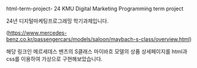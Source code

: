 html-term-project-
24 KMU Digital Marketing Programming term project

24년 디지털마케팅프로그래밍 학기과제입니다.

(https://www.mercedes-benz.co.kr/passengercars/models/saloon/maybach-s-class/overview.html)

해당 링크인 메르세데스 벤츠의 S클래스 마이바흐 모델의 상품 상세페이지를 html과 css를 이용하여 가상으로 구현해보았습니다.